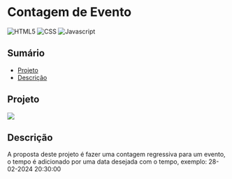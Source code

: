 <h1>Contagem de Evento</h1>

 ![HTML5](https://img.shields.io/badge/HTML5-E34F26?style=for-the-badge&logo=html5&logoColor=white)
 ![CSS](https://img.shields.io/badge/CSS3-1572B6?style=for-the-badge&logo=css3&logoColor=white)
 ![Javascript](https://img.shields.io/badge/JavaScript-F7DF1E.svg?style=for-the-badge&logo=JavaScript&logoColor=black)

 <h2>Sumário</h2>
 <ul>
   <li><a href="#proj">Projeto</a> 
     <li><a href="#desc">Descrição</a> 
 </ul> 

<h2 id="proj">Projeto</h2>

<div>
  <img src="https://github.com/sthevenalves/countdown-live/blob/main/assets/image-project/img.png">
</div>

<h2 id="desc">Descrição</h2>
<p>A proposta deste projeto é fazer uma contagem regressiva para um evento, o tempo é adicionado por uma data desejada com o tempo, exemplo: 28-02-2024 20:30:00</p>


